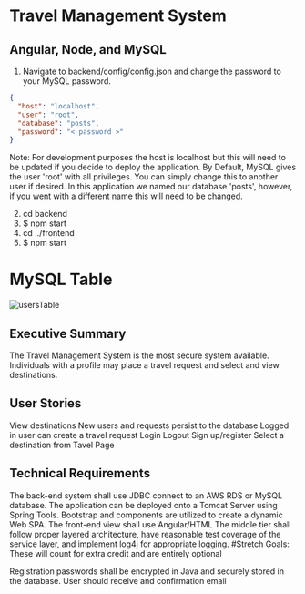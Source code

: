 # Travel Management System

## Angular, Node, and MySQL

1. Navigate to backend/config/config.json and change the password to your MySQL password.

```json
{
  "host": "localhost",
  "user": "root",
  "database": "posts",
  "password": "< password >"
}
```

Note: For development purposes the host is localhost but this will need to be updated if you decide to deploy the application. By Default, MySQL gives the user 'root' with all privileges. You can simply change this to another user if desired. In this application we named our database 'posts', however, if you went with a different name this will need to be changed.

2. cd backend
3. \$ npm start
4. cd ../frontend
5. \$ npm start

# MySQL Table
![usersTable](https://user-images.githubusercontent.com/102680541/161402943-3581d00b-0fde-4fc3-9c89-f0940a5a11b0.jpg)

## Executive Summary

The Travel Management System is the most secure system available.
Individuals with a profile may place a travel request and select and view destinations.

## User Stories

View destinations
New users and requests persist to the database
Logged in user can create a travel request
Login
Logout
Sign up/register
Select a destination from Tavel Page

## Technical Requirements

The back-end system shall use JDBC connect to an AWS RDS or MySQL database.
The application can be deployed onto a Tomcat Server using Spring Tools.
Bootstrap and components are utilized to create a dynamic Web SPA.
The front-end view shall use Angular/HTML
The middle tier shall follow proper layered architecture, have reasonable test coverage of the service layer, and implement log4j for appropriate logging.
#Stretch Goals: These will count for extra credit and are entirely optional

Registration passwords shall be encrypted in Java and securely stored in the database.
User should receive and confirmation email
